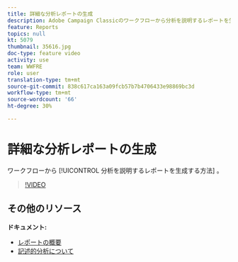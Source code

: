 ```yaml
---
title: 詳細な分析レポートの生成
description: Adobe Campaign Classicのワークフローから分析を説明するレポートを生成する方法を説明します。
feature: Reports
topics: null
kt: 5079
thumbnail: 35616.jpg
doc-type: feature video
activity: use
team: WWFRE
role: user
translation-type: tm+mt
source-git-commit: 838c617ca163a09fcb57b7b4706433e98869bc3d
workflow-type: tm+mt
source-wordcount: '66'
ht-degree: 30%

---
```



# 詳細な分析レポートの生成

ワークフローから [!UICONTROL 分析を説明するレポートを生成する方法] 。

>[!VIDEO](https://video.tv.adobe.com/v/35616?quality=12)

## その他のリソース

**ドキュメント:**

* [レポートの概要](https://docs.adobe.com/content/help/en/campaign-classic/using/reporting/reporting-in-adobe-campaign/about-adobe-campaign-reporting-tools.html)
* [記述的分析について](https://docs.adobe.com/content/help/en/campaign-classic/using/reporting/analyzing-populations/about-descriptive-analysis.html)
